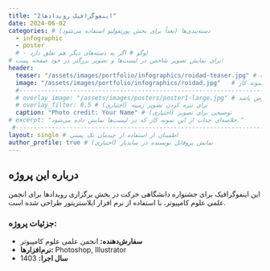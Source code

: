 ```yaml
---
title: "اینفوگرافیک رویدادها2"
date: 2024-06-02 
categories: # دسته‌بندی‌ها (بعداً برای بخش پورتفولیو استفاده می‌شود)
  - infographic
  - poster
  # - لوگو # اگر به دسته‌های دیگر هم تعلق دارد
# برای نمایش تصویر شاخص در لیست‌ها و تصویر بزرگتر در خود صفحه پست:
header:
  teaser: "/assets/images/portfolio/infographics/roidad-teaser.jpg" # مسیر تصویر کوچک برای لیست‌ها
  image: "/assets/images/portfolio/infographics/roidad.jpg"   # مسیر تصویر بزرگ برای خود صفحه نمونه کار
  #-----------------------------------------------------------------------------
  # overlay_image: "/assets/images/posters/poster1-large.jpg" # اگر می‌خواهید تصویر تمام عرض باشد
  # overlay_filter: 0.5 # (اختیاری) برای تیره کردن تصویر زمینه
  caption: "Photo credit: Your Name" # (اختیاری) توضیحی برای تصویر
# excerpt: "خلاصه‌ای جذاب از این نمونه کار که در لیست‌ها نمایش داده می‌شود."
 #-----------------------------------------------------------------------------
layout: single # اطمینان از استفاده از چیدمان تک پستی
author_profile: true # (اختیاری) نمایش پروفایل نویسنده در سایدبار
---
```


## درباره این پروژه

این اینفوگرافیک برای جشنواره دانشگاهی حرکت در بخش برگزاری رویدادها برای انجمن علمی علوم کامپیوتر، با استفاده از نرم افزار ایلاستریتور طراحی شده است.

### جزئیات پروژه:
* **سفارش‌دهنده:** انجمن علمی علوم کامپیوتر
* **نرم‌افزارها:** Photoshop, Illustrator
* **سال اجرا:** 1403
